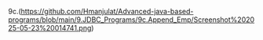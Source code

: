 9c.(https://github.com/Hmanjulat/Advanced-java-based-programs/blob/main/9.JDBC_Programs/9c.Append_Emp/Screenshot%202025-05-23%20014741.png)
